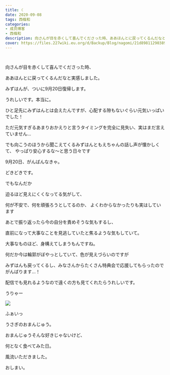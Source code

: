 ```yaml
---
title: ☾
date: 2020-09-08
tags: 西條和
categories: 
- 成员博客
- 西條和
description: 向さんが目を赤くして喜んでくださった時、ああほんとに戻ってくるんだなと実感しました。...
cover: https://files.227wiki.eu.org/d/Backup/Blog/nagomi/21d8981129038951b1133c240602e.jpg 
---
```


        ﻿

















向さんが目を赤くして喜んでくださった時、












ああほんとに戻ってくるんだなと実感しました。


























みずはんが、ついに9月20日復帰します。














うれしいです。本当に。















ひと足先にみずはんとは会えたんですが、心配する隙もないぐらい元気いっぱいでした！









ただ元気すぎるあまりおかえりと言うタイミングを完全に見失い、実はまだ言えていません…









でも向こうのほうから聞こえてくるみずはんともえちゃんの話し声が懐かしくて、
やっぱり安心するな〜と思う日々です

















9月20日、がんばんなきゃ。













どきどきです。






















でもなんだか

迫るほど見えにくくなってる気がして、










何が不安で、何を頑張ろうとしてるのか、
よくわからなかったりも実はしています













あとで振り返ったら今の自分を責めそうな気もするし、


直前になって大事なことを見逃していたと焦るような気もしていて。



















大事なものほど、身構えてしまうもんですね。














何だか今は輪郭がぼやっとしていて、色が見えづらいのですが


みずはんも戻ってくるし、みなさんからたくさん特典会で応援してもらったのでがんばります…！



















配信でも見れるようなので遠くの方も見てくれたらうれしいです。

















うりゃー















![](https://files.227wiki.eu.org/d/Backup/Blog/nagomi/21d8981129038951b1133c240602e.jpg)



ふぁいっ









うさぎのおまんじゅう。
















おまんじゅうそんな好きじゃないけど、

何となく食べてみた日。





















風流いただきました。

























おしまい。


